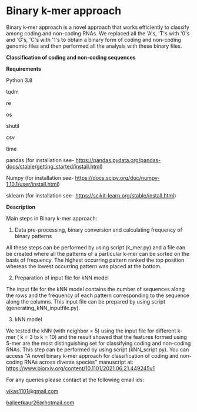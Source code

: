 # Binary k-mer approach

Binary k-mer approach is a novel approach that works efficiently to classify among coding and non-coding RNAs. We replaced all the 'A's, 'T's with '0's and 'G's, 'C's with '1's to obtain a binary form of coding and non-coding genomic files and then performed all the analysis with these binary files.


**Classification of coding and non-coding sequences**

**Requirements**

Python 3.8

tqdm 

re

os

shutil

csv

time

pandas (for installation see- https://pandas.pydata.org/pandas-docs/stable/getting_started/install.html)

Numpy (for installation see- https://docs.scipy.org/doc/numpy-1.10.1/user/install.html)

sklearn (for installation see- https://scikit-learn.org/stable/install.html)

**Description**

Main steps in Binary k-mer approach:

1. Data pre-processing, binary conversion and calculating frequency of binary patterns

All these steps can be performed by using script (k_mer.py) and a file can be created where all the patterns of a particular k-mer can be sorted on the basis of frequency. The highest occurring pattern ranked the top position whereas the lowest occurring pattern was placed at the bottom. 

2. Preparation of input file for kNN model

The input file for the kNN model contains the number of sequences along the rows and the frequency of each pattern corresponding to the sequence along the columns. This input file can be prepared by using script (generating_kNN_inputfile.py).

3. kNN model

We tested the kNN (with neighbor = 5) using the input file for different k-mer ( k = 3 to k = 10) and the result showed that the features formed using 5-mer are the most distinguishing set for classifying coding and non-coding RNAs. This step can be performed by using script (kNN_script.py).
You can access "A novel binary k-mer approach for classification of coding and non-coding RNAs across diverse species" manuscript at:
https://www.biorxiv.org/content/10.1101/2021.06.21.449245v1



For any queries please contact at the following email ids:

vikas1101@gmail.com

baljeetkaur26@hotmail.com 
